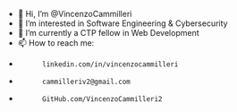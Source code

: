 - 👋 Hi, I’m @VincenzoCammilleri
- 👀 I’m interested in Software Engineering & Cybersecurity
- 🌱 I’m currently a CTP fellow in Web Development
- 📫 How to reach me:
-           linkedin.com/in/vincenzocammilleri
-           cammilleriv2@gmail.com
-           GitHub.com/VincenzoCammilleri2

<!---
ReadMe.md/README.md is a ✨ special ✨ repository because its `README.md` (this file) appears on your GitHub profile.
You can click the Preview link to take a look at your changes.
--->
